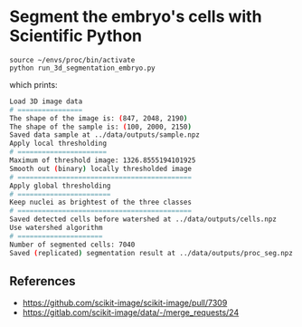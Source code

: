 # Segment the embryo's cells with Scientific Python

    source ~/envs/proc/bin/activate
    python run_3d_segmentation_embryo.py

which prints:

```bash
Load 3D image data
# ================
The shape of the image is: (847, 2048, 2190)
The shape of the sample is: (100, 2000, 2150)
Saved data sample at ../data/outputs/sample.npz
Apply local thresholding
# ======================
Maximum of threshold image: 1326.8555194101925
Smooth out (binary) locally thresholded image
# ===========================================
Apply global thresholding
# =======================
Keep nuclei as brightest of the three classes
# ===========================================
Saved detected cells before watershed at ../data/outputs/cells.npz
Use watershed algorithm
# =====================
Number of segmented cells: 7040
Saved (replicated) segmentation result at ../data/outputs/proc_seg.npz
```

## References

* https://github.com/scikit-image/scikit-image/pull/7309
* https://gitlab.com/scikit-image/data/-/merge_requests/24
